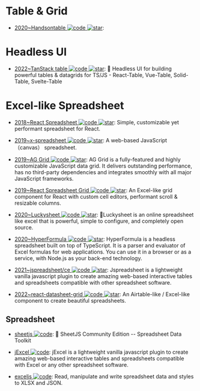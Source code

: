 # Table & Grid

- [2020~Handsontable ![code](https://ng-tech.icu/assets/code.svg) ![star](https://img.shields.io/github/stars/handsontable/handsontable)](https://github.com/handsontable/handsontable):

# Headless UI

- [2022~TanStack table ![code](https://ng-tech.icu/assets/code.svg) ![star](https://img.shields.io/github/stars/TanStack/table)](https://github.com/TanStack/table): 🤖 Headless UI for building powerful tables & datagrids for TS/JS - React-Table, Vue-Table, Solid-Table, Svelte-Table

# Excel-like Spreadsheet

- [2018~React Spreadsheet ![code](https://ng-tech.icu/assets/code.svg) ![star](https://img.shields.io/github/stars/iddan/react-spreadsheet)](https://github.com/iddan/react-spreadsheet): Simple, customizable yet performant spreadsheet for React.

- [2019~x-spreadsheet ![code](https://ng-tech.icu/assets/code.svg) ![star](https://img.shields.io/github/stars/myliang/x-spreadsheet)](https://github.com/myliang/x-spreadsheet): A web-based JavaScript（canvas） spreadsheet.

- [2019~AG Grid ![code](https://ng-tech.icu/assets/code.svg) ![star](https://img.shields.io/github/stars/ag-grid/ag-grid)](https://github.com/ag-grid/ag-grid): AG Grid is a fully-featured and highly customizable JavaScript data grid. It delivers outstanding performance, has no third-party dependencies and integrates smoothly with all major JavaScript frameworks.

- [2019~React Spreadsheet Grid ![code](https://ng-tech.icu/assets/code.svg) ![star](https://img.shields.io/github/stars/denisraslov/react-spreadsheet-grid)](https://github.com/denisraslov/react-spreadsheet-grid): An Excel-like grid component for React with custom cell editors, performant scroll & resizable columns.

- [2020~Luckysheet ![code](https://ng-tech.icu/assets/code.svg) ![star](https://img.shields.io/github/stars/dream-num/Luckysheet)](https://github.com/dream-num/Luckysheet): 🚀Luckysheet is an online spreadsheet like excel that is powerful, simple to configure, and completely open source.

- [2020~HyperFormula ![code](https://ng-tech.icu/assets/code.svg) ![star](https://img.shields.io/github/stars/handsontable/hyperformula)](https://github.com/handsontable/hyperformula): HyperFormula is a headless spreadsheet built on top of TypeScript. It is a parser and evaluator of Excel formulas for web applications. You can use it in a browser or as a service, with Node.js as your back-end technology.

- [2021~jspreadsheet/ce ![code](https://ng-tech.icu/assets/code.svg) ![star](https://img.shields.io/github/stars/jspreadsheet/ce)](https://github.com/jspreadsheet/ce): Jspreadsheet is a lightweight vanilla javascript plugin to create amazing web-based interactive tables and spreadsheets compatible with other spreadsheet software.

- [2022~react-datasheet-grid ![code](https://ng-tech.icu/assets/code.svg) ![star](https://img.shields.io/github/stars/nick-keller/react-datasheet-grid)](https://github.com/nick-keller/react-datasheet-grid): An Airtable-like / Excel-like component to create beautiful spreadsheets.

## Spreadsheet

- [sheetjs ![code](https://ng-tech.icu/assets/code.svg)](https://github.com/SheetJS/sheetjs): 📗 SheetJS Community Edition -- Spreadsheet Data Toolkit

- [jExcel ![code](https://ng-tech.icu/assets/code.svg)](https://github.com/paulhodel/jexcel): jExcel is a lightweight vanilla javascript plugin to create amazing web-based interactive tables and spreadsheets compatible with Excel or any other spreadsheet software.

- [exceljs ![code](https://ng-tech.icu/assets/code.svg)](https://github.com/exceljs/exceljs): Read, manipulate and write spreadsheet data and styles to XLSX and JSON.
